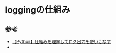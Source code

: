# loggingの仕組み

## 参考

- [【Python】仕組みを理解してログ出力を使いこなす](https://hackers-high.com/python/logging-overview/#i-4)
-
